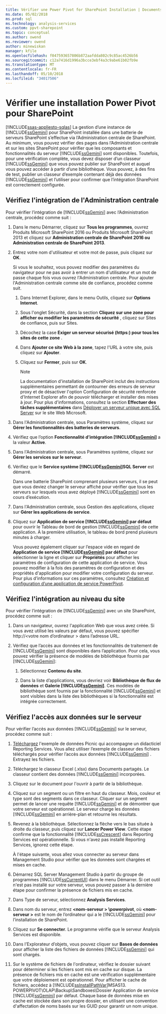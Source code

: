 ```yaml
---
title: Vérifier une Power Pivot for SharePoint Installation | Documents Microsoft
ms.date: 05/02/2018
ms.prod: sql
ms.technology: analysis-services
ms.custom: ppvt-sharepoint
ms.topic: conceptual
ms.author: owend
ms.reviewer: owend
author: minewiskan
manager: kfile
ms.openlocfilehash: f047593657806b872aafdda802c9c85ac4526b56
ms.sourcegitcommit: c12a7416d1996a3bcce3ebf4a3c9abe61b02fb9e
ms.translationtype: MT
ms.contentlocale: fr-FR
ms.lasthandoff: 05/10/2018
ms.locfileid: "34017506"
---
```

# <a name="verify-a-power-pivot-for-sharepoint-installation"></a>Vérifier une installation Power Pivot pour SharePoint
[!INCLUDE[ssas-appliesto-sqlas](../../../includes/ssas-appliesto-sqlas.md)]
  La gestion d’une instance de [!INCLUDE[ssGemini](../../../includes/ssgemini-md.md)] pour SharePoint installée dans une batterie de serveurs SharePoint s’effectue via l’Administration centrale de SharePoint. Au minimum, vous pouvez vérifier des pages dans l’Administration centrale et sur les sites SharePoint pour vérifier que les composants et fonctionnalités du serveur [!INCLUDE[ssGemini](../../../includes/ssgemini-md.md)] sont disponibles. Toutefois, pour une vérification complète, vous devez disposer d’un classeur [!INCLUDE[ssGemini](../../../includes/ssgemini-md.md)] que vous pouvez publier sur SharePoint et auquel vous pouvez accéder à partir d’une bibliothèque. Vous pouvez, à des fins de test, publier un classeur d’exemple contenant déjà des données [!INCLUDE[ssGemini](../../../includes/ssgemini-md.md)] et l’utiliser pour confirmer que l’intégration SharePoint est correctement configurée.  

  
##  <a name="verifyinstall"></a> Vérifiez l'intégration de l'Administration centrale  
 Pour vérifier l’intégration de [!INCLUDE[ssGemini](../../../includes/ssgemini-md.md)] avec l’Administration centrale, procédez comme suit :  
  
1.  Dans le menu Démarrer, cliquez sur **Tous les programmes**, ouvrez Produits Microsoft SharePoint 2016 ou Produits Microsoft SharePoint 2013 et cliquez sur **Administration centrale de SharePoint 2016 ou Administration centrale de SharePoint 2013**.  
  
2.  Entrez votre nom d'utilisateur et votre mot de passe, puis cliquez sur **OK**.  
  
     Si vous le souhaitez, vous pouvez modifier des paramètres du navigateur pour ne pas avoir à entrer un nom d'utilisateur et un mot de passe chaque fois vous ouvrez l'Administration centrale. Pour ajouter l'Administration centrale comme site de confiance, procédez comme suit.  
  
    1.  Dans Internet Explorer, dans le menu Outils, cliquez sur **Options Internet**.  
  
    2.  Sous l'onglet Sécurité, dans la section **Cliquez sur une zone pour afficher ou modifier les paramètres de sécurité** , cliquez sur Sites de confiance, puis sur Sites.  
  
    3.  Décochez la case **Exiger un serveur sécurisé (https:) pour tous les sites de cette zone** .  
  
    4.  Dans **Ajouter ce site Web à la zone**, tapez l'URL à votre site, puis cliquez sur **Ajouter**.  
  
    5.  Cliquez sur **Fermer**, puis sur **OK**.  
  
        > [!NOTE]  
        >  La documentation d'installation de SharePoint inclut des instructions supplémentaires permettant de contourner des erreurs de serveur proxy et de désactiver l'option Configuration de sécurité renforcée d'Internet Explorer afin de pouvoir télécharger et installer des mises à jour. Pour plus d'informations, consultez la section **Effectuer des tâches supplémentaires** dans [Déployer un serveur unique avec SQL Server](http://go.microsoft.com/fwlink/?LinkId=177754) sur le site Web Microsoft.  
  
3.  Dans l'Administration centrale, sous Paramètres système, cliquez sur **Gérer les fonctionnalités des batteries de serveurs**.  
  
4.  Vérifiez que l’option **Fonctionnalité d’intégration [!INCLUDE[ssGemini](../../../includes/ssgemini-md.md)]** a la valeur **Active**.  
  
5.  Dans l'Administration centrale, sous Paramètres système, cliquez sur **Gérer les services sur le serveur**.  
  
6.  Vérifiez que le **Service système [!INCLUDE[ssGemini](../../../includes/ssgemini-md.md)]SQL Server** est démarré.  
  
     Dans une batterie SharePoint comprenant plusieurs serveurs, il se peut que vous deviez changer le serveur affiché pour vérifier que tous les serveurs sur lesquels vous avez déployé [!INCLUDE[ssGemini](../../../includes/ssgemini-md.md)] sont en cours d’exécution.  
  
7.  Dans l'Administration centrale, sous Gestion des applications, cliquez sur **Gérer les applications de service**.  
  
8.  Cliquez sur **Application de service [!INCLUDE[ssGemini](../../../includes/ssgemini-md.md)] par défaut** pour ouvrir le Tableau de bord de gestion [!INCLUDE[ssGemini](../../../includes/ssgemini-md.md)] de cette application. À la première utilisation, le tableau de bord prend plusieurs minutes à charger.  
  
     Vous pouvez également cliquer sur l’espace vide en regard de **Application de service [!INCLUDE[ssGemini](../../../includes/ssgemini-md.md)] par défaut** pour sélectionner la ligne et cliquer sur **Propriétés** pour afficher les paramètres de configuration de cette application de service. Vous pouvez modifier à la fois des paramètres de configuration et des propriétés d'application pour modifier votre configuration du serveur. Pour plus d’informations sur ces paramètres, consultez [Création et configuration d’une application de service PowerPivot](../../../analysis-services/power-pivot-sharepoint/create-and-configure-power-pivot-service-application-in-ca.md).  
  
## <a name="verify-integration-at-the-site-level"></a>Vérifiez l'intégration au niveau du site  
 Pour vérifier l’intégration de [!INCLUDE[ssGemini](../../../includes/ssgemini-md.md)] avec un site SharePoint, procédez comme suit :  
  
1.  Dans un navigateur, ouvrez l'application Web que vous avez créée. Si vous avez utilisé les valeurs par défaut, vous pouvez spécifier http://\<votre nom d’ordinateur > dans l’adresse URL.  
  
2.  Vérifiez que l’accès aux données et les fonctionnalités de traitement de [!INCLUDE[ssGemini](../../../includes/ssgemini-md.md)] sont disponibles dans l’application. Pour cela, vous pouvez vérifier la présence de modèles de bibliothèque fournis par [!INCLUDE[ssGemini](../../../includes/ssgemini-md.md)]:  
  
    1.  Sélectionnez **Contenu du site**.  
  
    2.  Dans la liste d’applications, vous devriez voir **Bibliothèque de flux de données** et **Galerie [!INCLUDE[ssGemini](../../../includes/ssgemini-md.md)]**. Ces modèles de bibliothèque sont fournis par la fonctionnalité [!INCLUDE[ssGemini](../../../includes/ssgemini-md.md)] et sont visibles dans la liste des bibliothèques si la fonctionnalité est intégrée correctement.  
  
## <a name="verify-data-access-on-the-server"></a>Vérifiez l'accès aux données sur le serveur  
 Pour vérifier l’accès aux données [!INCLUDE[ssGemini](../../../includes/ssgemini-md.md)] sur le serveur, procédez comme suit :  
  
1.  [Téléchargez](http://go.microsoft.com/fwlink/?LinkID=219108) l'exemple de données Picnic qui accompagne un didacticiel Reporting Services. Vous allez utiliser l’exemple de classeur des fichiers téléchargés pour vérifier l’accès aux données [!INCLUDE[ssGemini](../../../includes/ssgemini-md.md)] . Extrayez les fichiers.  
  
2.  Téléchargez le classeur Excel (.xlsx) dans Documents partagés. Le classeur contient des données [!INCLUDE[ssGemini](../../../includes/ssgemini-md.md)] incorporées.  
  
3.  Cliquez sur le document pour l'ouvrir à partir de la bibliothèque.  
  
4.  Cliquez sur un segment ou un filtre en haut du classeur. Mois, couleur et type sont des segments dans ce classeur. Cliquer sur un segment permet de lancer une requête [!INCLUDE[ssGemini](../../../includes/ssgemini-md.md)] et de démontrer que votre serveur est opérationnel. Le serveur charge les données [!INCLUDE[ssGemini](../../../includes/ssgemini-md.md)] en arrière-plan et retourne les résultats.  
  
5.  Revenez à la bibliothèque. Sélectionnez la flèche vers le bas située à droite du classeur, puis cliquez sur **Lancer Power View**. Cette étape confirme que la fonctionnalité [!INCLUDE[ssCrescent](../../../includes/sscrescent-md.md)] dans Reporting Services est opérationnelle. Si vous n'avez pas installé Reporting Services, ignorez cette étape.  
  
     À l'étape suivante, vous allez vous connecter au serveur dans Management Studio pour vérifier que les données sont chargées et mises en cache.  
  
6.  Démarrez SQL Server Management Studio à partir du groupe de programmes [!INCLUDE[ssCurrentUI](../../../includes/sscurrentui-md.md)] dans le menu Démarrer. Si cet outil n'est pas installé sur votre serveur, vous pouvez passer à la dernière étape pour confirmer la présence de fichiers mis en cache.  
  
7.  Dans Type de serveur, sélectionnez **Analysis Services**.  
  
8.  Dans nom du serveur, entrez  **\<nom-serveur > \powerpivot**, où  **\<nom-serveur >** est le nom de l’ordinateur qui a le [!INCLUDE[ssGemini](../../../includes/ssgemini-md.md)] pour l’installation de SharePoint.  
  
9. Cliquez sur **Se connecter**. Le programme vérifie que le serveur Analysis Services est disponible.  
  
10. Dans l’Explorateur d’objets, vous pouvez cliquer sur **Bases de données** pour afficher la liste des fichiers de données [!INCLUDE[ssGemini](../../../includes/ssgemini-md.md)] qui sont chargés.  
  
11. Sur le système de fichiers de l'ordinateur, vérifiez le dossier suivant pour déterminer si les fichiers sont mis en cache sur disque. La présence de fichiers mis en cache est une vérification supplémentaire que votre déploiement est opérationnel. Pour afficher le cache de fichiers, accédez à [!INCLUDE[ssInstallPathVar](../../../includes/ssinstallpathvar-md.md)]MSAS13. POWERPIVOT\OLAP\Backup\Sandboxes\Dossier Application de service [!INCLUDE[ssGemini](../../../includes/ssgemini-md.md)] par défaut. Chaque base de données mise en cache est stockée dans son propre dossier, en utilisant une convention d'affectation de noms basés sur les GUID pour garantir un nom unique.  
  
  

